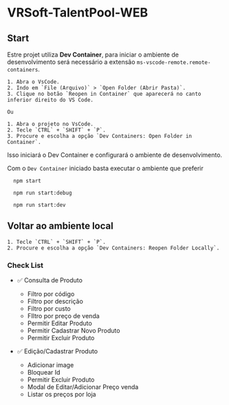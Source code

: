 # VRSoft-TalentPool-WEB

## Start

Estre projet utiliza **Dev Container**, para iniciar o ambiente de desenvolvimento será necessário a extensão `ms-vscode-remote.remote-containers`.

    1. Abra o VsCode.
    2. Indo em `File (Arquivo)` > `Open Folder (Abrir Pasta)`.
    3. Clique no botão `Reopen in Container` que aparecerá no canto inferior direito do VS Code.

    Ou

    1. Abra o projeto no VsCode.
    2. Tecle `CTRL` + `SHIFT` + `P`.
    3. Procure e escolha a opção `Dev Containers: Open Folder in Container`.

Isso iniciará o Dev Container e configurará o ambiente de desenvolvimento.

Com o `Dev Container` iniciado basta executar o ambiente que preferir

```
  npm start
```

```
  npm run start:debug
```

```
  npm run start:dev
```

## Voltar ao ambiente local

    1. Tecle `CTRL` + `SHIFT` + `P`.
    2. Procure e escolha a opção `Dev Containers: Reopen Folder Locally`.

### Check List

- ✅ Consulta de Produto

  - Filtro por código
  - Filtro por descrição
  - Filtro por custo
  - FIltro por preço de venda
  - Permitir Editar Produto
  - Permitir Cadastrar Novo Produto
  - Permitir Excluir Produto

- ✅ Edição/Cadastrar Produto
  - Adicionar image
  - Bloquear Id
  - Permitir Excluir Produto
  - Modal de Editar/Adicionar Preço venda
  - Listar os preços por loja
